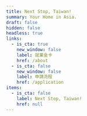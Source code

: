 ```yaml
---
title: Next Stop, Taiwan!
summary: Your Home in Asia.
draft: false
hidden: false
headless: true
links:
  - is_cta: true
    new_window: false
    label: 就業金卡
    href: /about
  - is_cta: false
    new_window: false
    label: 申請流程
    href: /application
items:
  - is_cta: false
    label: Next Stop, Taiwan!
    href: null
---
```

<!-- This text will never be seen -->
